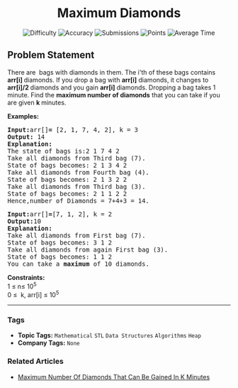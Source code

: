 <h1 align="center">Maximum Diamonds</h1>

<p align="center">
  <img alt="Difficulty" title="Difficulty" src="https://custom-icon-badges.demolab.com/badge/Difficulty: Easy-1F222E?style=for-the-badge&logoColor=white&logo=fire"/>
  <img alt="Accuracy" title="Accuracy" src="https://custom-icon-badges.demolab.com/badge/Accuracy: 50.4%25-1F222E?style=for-the-badge&logoColor=white&logo=target"/>
  <img alt="Submissions" title="Submissions" src="https://custom-icon-badges.demolab.com/badge/Submissions: 48K+-1F222E?style=for-the-badge&logoColor=white&logo=repo"/>
  <img alt="Points" title="Points" src="https://custom-icon-badges.demolab.com/badge/Points: 2-1F222E?style=for-the-badge&logoColor=white&logo=award"/>
  <img alt="Average Time" title="Average Time" src="https://custom-icon-badges.demolab.com/badge/Average%20Time: 20m-1F222E?style=for-the-badge&logoColor=white&logo=clock"/>
</p>

## Problem Statement

There are  bags with diamonds in them. The i'th of these bags contains <b>arr[i] </b>diamonds. If you drop a bag with <b>arr[i]</b> diamonds, it changes to <b>arr[i]/2 </b>diamonds and you gain <b>arr[i] </b>diamonds. Dropping a bag takes 1 minute. Find the <b>maximum number of diamonds</b> that you can take if you are given <b>k </b>minutes.

<b>Examples:</b>

<pre><b>Input:</b>arr[]<b>= </b>[2, 1, 7, 4, 2], k = 3<b><br></b><b>Output: </b>14
<b>Explanation:</b>
The state of bags is:2 1 7 4 2
Take all diamonds from Third bag (7).
State of bags becomes: 2 1 3 4 2 
Take all diamonds from Fourth bag (4).
State of bags becomes: 2 1 3 2 2
Take all diamonds from Third bag (3).<br>State of bags becomes: 2 1 1 2 2 
Hence,number of Diamonds = 7+4+3 = 14.</pre>

<pre><b>Input:</b>arr[]<b>=</b>[7, 1, 2], k = 2
<b>Output:</b>10
<b>Explanation:<br></b>Take all diamonds from First bag (7).<br>State of bags becomes: 3 1 2 <br>Take all diamonds from again First bag (3).<br>State of bags becomes: 1 1 2<br>You can take a <b>maximum </b>of 10 diamonds.
</pre>

<b>Constraints:</b><br>1 ≤ n≤ 10<sup>5<br></sup>0 ≤  k, arr[i] ≤ 10<sup>5</sup>


<hr>

### Tags
- **Topic Tags:** `Mathematical` `STL` `Data Structures` `Algorithms` `Heap`
- **Company Tags:** `None`

### Related Articles
- [Maximum Number Of Diamonds That Can Be Gained In K Minutes](https://www.geeksforgeeks.org/maximum-number-of-diamonds-that-can-be-gained-in-k-minutes/)
